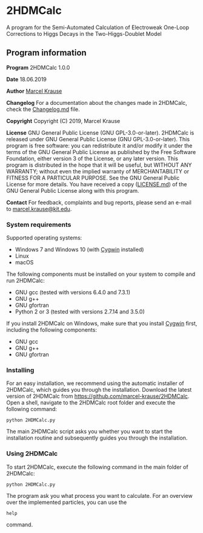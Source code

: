 # 2HDMCalc

A program for the Semi-Automated Calculation of Electroweak One-Loop Corrections to Higgs Decays in the Two-Higgs-Doublet Model

## Program information

**Program** 2HDMCalc 1.0.0

**Date** 18.06.2019

**Author** [Marcel Krause](mailto:marcel.krause@kit.edu)

**Changelog** For a documentation about the changes made in 2HDMCalc, check the [Changelog.md](Changelog.md) file.

**Copyright** Copyright (C) 2019, Marcel Krause

**License** GNU General Public License (GNU GPL-3.0-or-later). 2HDMCalc is released under GNU General Public License (GNU GPL-3.0-or-later). This program is free software: you can redistribute it and/or modify it under the terms of the GNU General Public License as published by the Free Software Foundation, either version 3 of the License, or any later version. This program is distributed in the hope that it will be useful, but WITHOUT ANY WARRANTY; without even the implied warranty of MERCHANTABILITY or FITNESS FOR A PARTICULAR PURPOSE. See the GNU General Public License for more details. You have received a copy ([LICENSE.md](LICENSE.md)) of the GNU General Public License along with this program.

**Contact** For feedback, complaints and bug reports, please send an e-mail to <marcel.krause@kit.edu>.

### System requirements

Supported operating systems:
- Windows 7 and Windows 10 (with [Cygwin](https://www.cygwin.com/ "Cygwin") installed)
- Linux
- macOS

The following components must be installed on your system to compile and run 2HDMCalc:
- GNU gcc (tested with versions 6.4.0 and 7.3.1)
- GNU g++
- GNU gfortran
- Python 2 or 3 (tested with versions 2.7.14 and 3.5.0)

If you install 2HDMCalc on Windows, make sure that you install [Cygwin](https://www.cygwin.com/ "Cygwin") first, including the following components:
- GNU gcc
- GNU g++
- GNU gfortran

### Installing

For an easy installation, we recommend using the automatic installer of 2HDMCalc, which guides you through the installation. Download the latest version of 2HDMCalc from https://github.com/marcel-krause/2HDMCalc. Open a shell, navigate to the 2HDMCalc root folder and execute the following command:
```
python 2HDMCalc.py
```
The main 2HDMCalc script asks you whether you want to start the installation routine and subsequently guides you through the installation.

### Using 2HDMCalc

To start 2HDMCalc, execute the following command in the main folder of 2HDMCalc:
```
python 2HDMCalc.py
```
The program ask you what process you want to calculate. For an overview over the implemented particles, you can use the
```
help
```
command. 